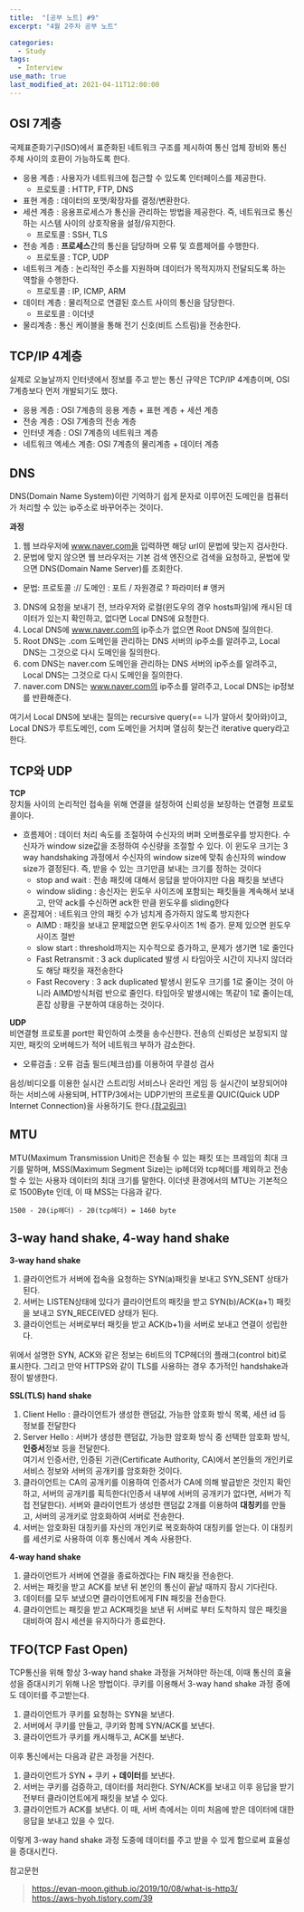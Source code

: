 ```yaml
---
title:  "[공부 노트] #9"
excerpt: "4월 2주차 공부 노트"

categories:
  - Study
tags:
  - Interview
use_math: true
last_modified_at: 2021-04-11T12:00:00
---
```


## OSI 7계층
국제표준화기구(ISO)에서 표준화된 네트워크 구조를 제시하여 통신 업체 장비와 통신 주체 사이의 호환이 가능하도록 한다.

- 응용 계층 : 사용자가 네트워크에 접근할 수 있도록 인터페이스를 제공한다.
  - 프로토콜 : HTTP, FTP, DNS
- 표현 계층 : 데이터의 포맷/확장자를 결정/변환한다.
- 세션 계층 : 응용프로세스가 통신을 관리하는 방법을 제공한다. 즉, 네트워크로 통신하는 시스템 사이의 상호작용을 설정/유지한다.
  - 프로토콜 : SSH, TLS
- 전송 계층 : **프로세스**간의 통신을 담당하며 오류 및 흐름제어를 수행한다.
  - 프로토콜 : TCP, UDP
- 네트워크 계층 : 논리적인 주소를 지원하며 데이터가 목적지까지 전달되도록 하는 역할을 수행한다.
  - 프로토콜 : IP, ICMP, ARM
- 데이터 계층 : 물리적으로 연결된 호스트 사이의 통신을 담당한다.
  - 프로토콜 : 이더넷
- 물리계층 : 통신 케이블을 통해 전기 신호(비트 스트림)을 전송한다.


## TCP/IP 4계층
실제로 오늘날까지 인터넷에서 정보를 주고 받는 통신 규약은 TCP/IP 4계층이며, OSI 7계층보다 먼저 개발되기도 했다.

- 응용 계층 : OSI 7계층의 응용 계층 + 표현 계층 + 세션 계층
- 전송 계층 : OSI 7계층의 전송 계층
- 인터넷 계층 : OSI 7계층의 네트워크 계층
- 네트워크 엑세스 계층: OSI 7계층의 물리계층 + 데이터 계층

## DNS
DNS(Domain Name System)이란 기억하기 쉽게 문자로 이루어진 도메인을 컴퓨터가 처리할 수 있는 ip주소로 바꾸어주는 것이다.  
  
**과정**  
1. 웹 브라우저에 www.naver.com을 입력하면 해당 url이 문법에 맞는지 검사한다.
2. 문법에 맞지 않으면 웹 브라우저는 기본 검색 엔진으로 검색을 요청하고, 문법에 맞으면 DNS(Domain Name Server)를 조회한다.
  - 문법: 프로토콜 :// 도메인 : 포트 / 자원경로 ? 파라미터 # 앵커
3. DNS에 요청을 보내기 전, 브라우저와 로컬(윈도우의 경우 hosts파일)에 캐시된 데이터가 있는지 확인하고, 없다면 Local DNS에 요청한다.
4. Local DNS에 www.naver.com의 ip주소가 없으면 Root DNS에 질의한다.
5. Root DNS는 .com 도메인을 관리하는 DNS 서버의 ip주소를 알려주고, Local DNS는 그것으로 다시 도메인을 질의한다.
6. com DNS는 naver.com 도메인을 관리하는 DNS 서버의 ip주소를 알려주고, Local DNS는 그것으로 다시 도메인을 질의한다.
7. naver.com DNS는 www.naver.com의 ip주소를 알려주고, Local DNS는 ip정보를 반환해준다.

여기서 Local DNS에 보내는 질의는 recursive query(== 니가 알아서 찾아와)이고, Local DNS가 루트도메인, com 도메인을 거치며 열심히 찾는건 iterative query라고 한다.


## TCP와 UDP
**TCP**  
장치들 사이의 논리적인 접속을 위해 연결을 설정하여 신뢰성을 보장하는 연결형 프로토콜이다.  

- 흐름제어 : 데이터 처리 속도를 조절하여 수신자의 버퍼 오버플로우를 방지한다. 수신자가 window size값을 조정하여 수신량을 조절할 수 있다. 이 윈도우 크기는 3 way handshaking 과정에서 수신자의 window size에 맞춰 송신자의 window size가 결정된다. 즉, 받을 수 있는 크기만큼 보내는 크기를 정하는 것이다
  - stop and wait : 전송 패킷에 대해서 응답을 받아야지만 다음 패킷을 보낸다
  - window sliding : 송신자는 윈도우 사이즈에 포함되는 패킷들을 계속해서 보내고, 만약 ack를 수신하면 ack한 만큼 윈도우를 sliding한다
- 혼잡제어 : 네트워크 안의 패킷 수가 넘치게 증가하지 않도록 방지한다
  - AIMD : 패킷을 보내고 문제없으면 윈도우사이즈 1씩 증가. 문제 있으면 윈도우사이즈 절반
  - slow start : threshold까지는 지수적으로 증가하고, 문제가 생기면 1로 줄인다
  - Fast Retransmit : 3 ack duplicated 발생 시 타임아웃 시간이 지나지 않더라도 해당 패킷을 재전송한다
  - Fast Recovery : 3 ack duplicated 발생시 윈도우 크기를 1로 줄이는 것이 아니라 AIMD방식처럼 반으로 줄인다. 타임아웃 발생시에는 똑같이 1로 줄이는데, 혼잡 상황을 구분하여 대응하는 것이다.


**UDP**  
비연결형 프로토콜 port만 확인하여 소켓을 송수신한다. 전송의 신뢰성은 보장되지 않지만, 패킷의 오버헤드가 적어 네트워크 부하가 감소한다.

- 오류검출 : 오류 검출 필드(체크섬)를 이용하여 무결성 검사

음성/비디오를 이용한 실시간 스트리밍 서비스나 온라인 게임 등 실시간이 보장되어야 하는 서비스에 사용되며, HTTP/3에서는 UDP기반의 프로토콜 QUIC(Quick UDP Internet Connection)을 사용하기도 한다.[(참고링크)](https://evan-moon.github.io/2019/10/08/what-is-http3/)

## MTU
MTU(Maximum Transmission Unit)은 전송될 수 있는 패킷 또는 프레임의 최대 크기를 말하며, MSS(Maximum Segment Size)는 ip헤더와 tcp헤더를 제외하고 전송할 수 있는 사용자 데이터의 최대 크기를 말한다. 이더넷 환경에서의 MTU는 기본적으로 1500Byte 인데, 이 때 MSS는 다음과 같다.
```
1500 - 20(ip헤더) - 20(tcp헤더) = 1460 byte
```

## 3-way hand shake, 4-way hand shake
**3-way hand shake**  
1. 클라이언트가 서버에 접속을 요청하는 SYN(a)패킷을 보내고 SYN_SENT 상태가 된다.
2. 서버는 LISTEN상태에 있다가 클라이언트의 패킷을 받고 SYN(b)/ACK(a+1) 패킷을 보내고 SYN_RECEIVED 상태가 된다.
3. 클라이언트는 서버로부터 패킷을 받고 ACK(b+1)을 서버로 보내고 연결이 성립한다.

위에서 설명한 SYN, ACK와 같은 정보는 6비트의 TCP헤더의 플래그(control bit)로 표시한다. 그리고 만약 HTTPS와 같이 TLS를 사용하는 경우 추가적인 handshake과정이 발생한다.  
  
**SSL(TLS) hand shake**
1. Client Hello : 클라이언트가 생성한 랜덤값, 가능한 암호화 방식 목록, 세션 id 등 정보를 전달한다
2. Server Hello : 서버가 생성한 랜덤값, 가능한 암호화 방식 중 선택한 암호화 방식, **인증서**정보 등을 전달한다.  
여기서 인증서란, 인증된 기관(Certificate Authority, CA)에서 본인들의 개인키로 서비스 정보와 서버의 공개키를 암호화한 것이다.
3. 클라이언트는 CA의 공개키를 이용하여 인증서가 CA에 의해 발급받은 것인지 확인하고, 서버의 공개키를 획득한다(인증서 내부에 서버의 공개키가 없다면, 서버가 직접 전달한다). 서버와 클라이언트가 생성한 랜덤값 2개를 이용하여 **대칭키**를 만들고, 서버의 공개키로 암호화하여 서버로 전송한다.
4. 서버는 암호화된 대칭키를 자신의 개인키로 복호화하여 대칭키를 얻는다. 이 대칭키를 세션키로 사용하여 이후 통신에서 계속 사용한다.

**4-way hand shake**  
1. 클라이언트가 서버에 연결을 종료하겠다는 FIN 패킷을 전송한다.
2. 서버는 패킷을 받고 ACK를 보낸 뒤 본인의 통신이 끝날 때까지 잠시 기다린다.
3. 데이터를 모두 보냈으면 클라이언트에게 FIN 패킷을 전송한다.
4. 클라이언트는 패킷을 받고 ACK패킷을 보낸 뒤 서버로 부터 도착하지 않은 패킷을 대비하여 잠시 세션을 유지하다가 종료한다.

## TFO(TCP Fast Open)
TCP통신을 위해 항상 3-way hand shake 과정을 거쳐야만 하는데, 이때 통신의 효율성을 증대시키기 위해 나온 방법이다. 쿠키를 이용해서 3-way hand shake 과정 중에도 데이터를 주고받는다.

1. 클라이언트가 쿠키를 요청하는 SYN을 보낸다.
2. 서버에서 쿠키를 만들고, 쿠키와 함께 SYN/ACK를 보낸다.
3. 클라이언트가 쿠키를 캐시해두고, ACK를 보낸다.

이후 통신에서는 다음과 같은 과정을 거친다.

1. 클라이언트가 SYN + 쿠키 + **데이터**를 보낸다.
2. 서버는 쿠키를 검증하고, 데이터를 처리한다. SYN/ACK를 보내고 이후 응답을 받기 전부터 클라이언트에게 패킷을 보낼 수 있다.
3. 클라이언트가 ACK를 보낸다. 이 때, 서버 측에서는 이미 처음에 받은 데이터에 대한 응답을 보내고 있을 수 있다.

이렇게 3-way hand shake 과정 도중에 데이터를 주고 받을 수 있게 함으로써 효율성을 증대시킨다.
  
  


참고문헌
> https://evan-moon.github.io/2019/10/08/what-is-http3/  
https://aws-hyoh.tistory.com/39  

